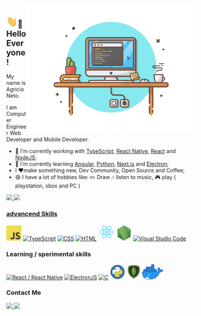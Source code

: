 <img align='right' width=450 src="assets/011.png">

## <img src="https://raw.githubusercontent.com/ABSphreak/ABSphreak/master/gifs/Hi.gif" width="30px">🙂 Hello Everyone!

My name is Agricio Neto. 

I am Computer Engineer Web Developer and Mobile Developer.

- 🔭 I'm currently working with [TypeScript](https://www.typescriptlang.org/), [React Native](https://reactnative.dev/), [React](https://reactjs.org/) and [NodeJS](https://nodejs.org/en/);
- 🌱 I'm currently learning [Angular](https://angular.io/), [Python](https://www.python.org/), [Next.js](https://nextjs.org/) and [Electron](https://www.electronjs.org/);
- I ❤️make something new, Dev Community, Open Source and Coffee;
- 😄 I have a lot of hobbies like: :pencil2: Draw 🎶 listen to music, 🎮 play ( playstation, xbox and PC )

<div>
<a href="https://beacons.ai/agricio">
<img height="180em" src="https://github-readme-stats.vercel.app/api?username=agricio&show_icons=true&theme=dark&include_all_commits=true&count_private=true"/>
<img height="180em" src="https://github-readme-stats.vercel.app/api/top-langs/?username=agricio&layout=compact&langs_count=16&theme=dark"/>
</div>

### **advancend Skills**

<a href="https://www.javascript.com/" target="_blank"><img alt="JavaScript" title="JavScript" height="40" src="https://raw.githubusercontent.com/github/explore/80688e429a7d4ef2fca1e82350fe8e3517d3494d/topics/javascript/javascript.png"></a></b>
<a href="https://www.typescriptlang.org/" target="_blank"><img alt="TypeScript" title="TypeScript" height="40" src="https://user-images.githubusercontent.com/38081852/87239831-f8f7b100-c3e9-11ea-92df-5d7c8c4458d2.png"></a></b> 
<a href="https://developer.mozilla.org/en-US/docs/Web/CSS" target="_blank"><img alt="CSS" title="CSS" height="50" src="https://user-images.githubusercontent.com/38081852/87240029-0f067100-c3ec-11ea-8075-74e821ece9c0.png"></a></b>
<a href="https://developer.mozilla.org/en-US/docs/Web/HTML" target="_blank"><img alt="HTML" title="HTML" height="50" src="https://user-images.githubusercontent.com/38081852/87240030-0f9f0780-c3ec-11ea-8370-829ea755b6e9.png"></a></b> 
<a href="https://reactnative.dev/" target="_blank"><img alt="React / React Native" title="React / React Native" height="45" src="https://raw.githubusercontent.com/github/explore/80688e429a7d4ef2fca1e82350fe8e3517d3494d/topics/react/react.png"></a></b>
<a href="https://nodejs.org/en/about/" target="_blank"><img alt="NodeJS" title="NodeJS" height="40" src="https://raw.githubusercontent.com/github/explore/80688e429a7d4ef2fca1e82350fe8e3517d3494d/topics/nodejs/nodejs.png"></a></b>
<a href="https://code.visualstudio.com/" target="_blank"><img alt="Visual Studio Code" title="Visual Studio Code" height="45" src="https://user-images.githubusercontent.com/38081852/87336793-cbf5ec00-c518-11ea-960c-d6ff6aa1b177.png"></a></b>


### **Learning / sperimental skills**

<a href="https://angular.io/" target="_blank"><img alt="React / React Native" title="Angular" height="45" src="https://user-images.githubusercontent.com/38081852/120406321-f0b9a480-c320-11eb-8bb8-6f22e95a8eff.png"></a></b>
<a href="https://www.electronjs.org/" target="_blank"><img alt="ElectronJS" title="ElectronJS" height="40" src="https://user-images.githubusercontent.com/38081852/87337699-3eb39700-c51a-11ea-9702-566c72a887a6.png"></a></b>
<a href="http://www.open-std.org/jtc1/sc22/wg14/" target="_blank"><img alt="C" title="C" height="48" src="https://user-images.githubusercontent.com/38081852/87239904-ab2f7880-c3ea-11ea-8ec9-ed6d29129685.png"></a></b>
<a href="https://www.python.org/" target="_blank"><img alt="Phyton" title="Phyton" height="40" src="https://github.com/agricio/agricio/blob/main/assets/phyton.png"></a></b>
<a href="https://www.mongodb.com/" target="_blank"><img alt="Phyton" title="Phyton" height="40" src="https://github.com/agricio/agricio/blob/main/assets/mongo.png"></a></b>
<a href="https://www.docker.com/get-started" target="_blank"><img alt="Phyton" title="Phyton" height="40" src="https://github.com/agricio/agricio/blob/main/assets/docker.png"></a></b>


<div>

### Contact Me

<a href="https://www.linkedin.com/in/agr%C3%ADcio-neto-20a62913b/" target="_blank">
<img width=36 src="https://user-images.githubusercontent.com/38081852/86829801-3b786100-c06b-11ea-81de-7c1023d6214a.png">
</a>
<a href="https://www.instagram.com/agricio_neto/" target="_blank">
<img width=36 src="https://user-images.githubusercontent.com/38081852/86829800-3adfca80-c06b-11ea-866a-4b6e716f7ed0.png">
</a>
</div>
